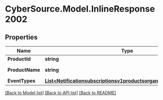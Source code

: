 # CyberSource.Model.InlineResponse2002
## Properties

Name | Type | Description | Notes
------------ | ------------- | ------------- | -------------
**ProductId** | **string** | Product ID. | [optional] 
**ProductName** | **string** | Product Name. | [optional] 
**EventTypes** | [**List&lt;Notificationsubscriptionsv1productsorganizationIdEventTypes&gt;**](Notificationsubscriptionsv1productsorganizationIdEventTypes.md) |  | [optional] 

[[Back to Model list]](../README.md#documentation-for-models) [[Back to API list]](../README.md#documentation-for-api-endpoints) [[Back to README]](../README.md)

